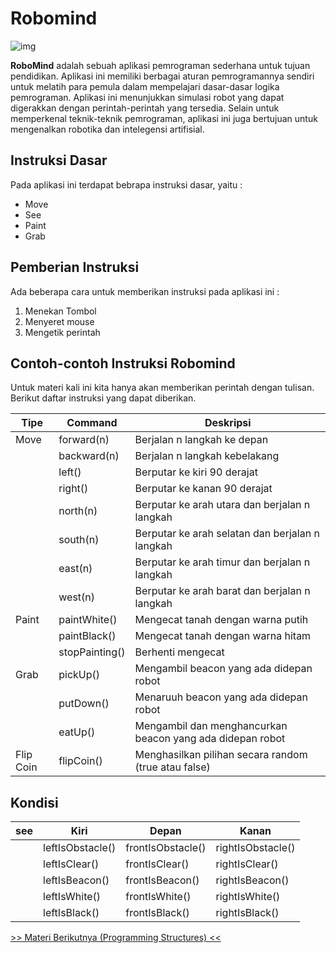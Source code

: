 # Robomind
![img](https://github.com/Swordigo15/PraktikumKP2023/blob/main/Material/Screenshot%20(193).png)

**RoboMind** adalah sebuah aplikasi pemrograman sederhana untuk tujuan pendidikan. Aplikasi ini memiliki berbagai aturan pemrogramannya sendiri untuk melatih para pemula dalam mempelajari dasar-dasar logika pemrograman. Aplikasi ini menunjukkan simulasi robot yang dapat digerakkan dengan perintah-perintah yang tersedia. Selain untuk memperkenal teknik-teknik pemrograman, aplikasi ini juga bertujuan untuk mengenalkan robotika dan intelegensi artifisial.

## Instruksi Dasar
Pada aplikasi ini terdapat bebrapa instruksi dasar, yaitu : 
+ Move
+ See
+ Paint
+ Grab

## Pemberian Instruksi
Ada beberapa cara untuk memberikan instruksi pada aplikasi ini :
1. Menekan Tombol
2. Menyeret mouse
3. Mengetik perintah

## Contoh-contoh Instruksi Robomind
Untuk materi kali ini kita hanya akan memberikan perintah dengan tulisan. Berikut daftar instruksi yang dapat diberikan.

| Tipe      | Command        | Deskripsi                                                 |
| ---       | ---            | ---                                                       |
| Move      | forward(n)     | Berjalan n langkah ke depan                               |
|           | backward(n)    | Berjalan n langkah kebelakang                             |
|           | left()         | Berputar ke kiri 90 derajat                               |
|           | right()        | Berputar ke kanan 90 derajat                              |
|           | north(n)       | Berputar ke arah utara dan berjalan n langkah             |
|           | south(n)       | Berputar ke arah selatan dan berjalan n langkah           |
|           | east(n)        | Berputar ke arah timur dan berjalan n langkah             |
|           | west(n)        | Berputar ke arah barat dan berjalan n langkah             |
| Paint     | paintWhite()   | Mengecat tanah dengan warna putih                         |
|           | paintBlack()   | Mengecat tanah dengan warna hitam                         |
|           | stopPainting() | Berhenti mengecat                                         |
| Grab      | pickUp()       | Mengambil beacon yang ada didepan robot                   |
|           | putDown()      | Menaruuh beacon yang ada didepan robot                    |
|           | eatUp()        | Mengambil dan menghancurkan beacon yang ada didepan robot |
| Flip Coin | flipCoin()     | Menghasilkan pilihan secara random (true atau false)      |

## Kondisi
| see       | Kiri             | Depan             | Kanan             |
| ---       | ---              | ---               | ---               |
|           | leftIsObstacle() | frontIsObstacle() | rightIsObstacle() |
|           | leftIsClear()    | frontIsClear()    | rightIsClear()    |
|           | leftIsBeacon()   | frontIsBeacon()   | rightIsBeacon()   |
|           | leftIsWhite()    | frontIsWhite()    | rightIsWhite()    |
|           | leftIsBlack()    | frontIsBlack()    | rightIsBlack()    |

[>> Materi Berikutnya (Programming Structures) <<](2-ProgrammingStructures.md)
